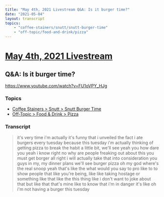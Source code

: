 ```yaml
---
title: "May 4th, 2021 Livestream Q&A: Is it burger time?"
date: "2021-05-04"
layout: transcript
topics:
    - "coffee-stainers/snutt/snutt-burger-time"
    - "off-topic/food-and-drink/pizza"
---
```

# [May 4th, 2021 Livestream](../2021-05-04.md)
## Q&A: Is it burger time?
https://www.youtube.com/watch?v=FU1oVPY_HJg

### Topics
* [Coffee Stainers > Snutt > Snutt Burger Time](../topics/coffee-stainers/snutt/snutt-burger-time.md)
* [Off-Topic > Food & Drink > Pizza](../topics/off-topic/food-and-drink/pizza.md)

### Transcript

> it's very time i'm actually it's funny that i unveiled the fact i ate burgers every tuesday because this tuesday i'm actually thinking of getting pizza to break the habit a little bit, we'll see yeah you how dare you yeah i know right no why are people freaking out about this you must get borger all right i will actually take that into consideration you guys in my, my dinner plans we'll see burger pizza oh my god where's the real snoop yeah that's like the what would you say to pro like to to show people that like you're being, like like taking hostage or something like that like the this thing like i don't want to joke about that but like that that's mine like to know that i'm in danger it's like oh i'm not having a burger this tuesday
